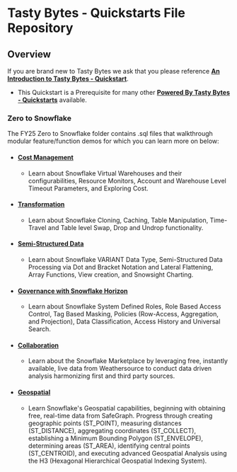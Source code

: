 # Tasty Bytes - Quickstarts File Repository

## Overview
If you are brand new to Tasty Bytes we ask that you please reference [**An Introduction to Tasty Bytes - Quickstart**](https://quickstarts.snowflake.com/guide/tasty_bytes_introduction/index.html). 
  - This Quickstart is a Prerequisite for many other [**Powered By Tasty Bytes - Quickstarts**](https://quickstarts.snowflake.com/guide/tasty_bytes_introduction/index.html) available. 


### Zero to Snowflake
The FY25 Zero to Snowflake folder contains .sql files that walkthrough modular feature/function demos for which you can learn more on below:

- #### [Cost Management](https://quickstarts.snowflake.com/guide/tasty_bytes_zero_to_snowflake_cost_management/)
    - Learn about Snowflake Virtual Warehouses and their configurabilities, Resource Monitors, Account and Warehouse Level Timeout Parameters, and Exploring Cost.
- #### [Transformation](https://quickstarts.snowflake.com/guide/tasty_bytes_zero_to_snowflake_transformation/)
    - Learn about Snowflake Cloning, Caching, Table Manipulation, Time-Travel and Table level Swap, Drop and Undrop functionality.
- #### [Semi-Structured Data](https://quickstarts.snowflake.com/guide/tasty_bytes_zero_to_snowflake_semi_structured_data/)
    - Learn about Snowflake VARIANT Data Type, Semi-Structured Data Processing via Dot and Bracket Notation and Lateral Flattening, Array Functions, View creation, and Snowsight Charting.
- #### [Governance with Snowflake Horizon](https://quickstarts.snowflake.com/guide/tasty_bytes_zero_to_snowflake_governance_with_horizon/)
    - Learn about Snowflake System Defined Roles, Role Based Access Control, Tag Based Masking, Policies (Row-Access, Aggregation, and Projection), Data Classification, Access History and Universal Search.
- #### [Collaboration](https://quickstarts.snowflake.com/guide/tasty_bytes_zero_to_snowflake_collaboration/)
    - Learn about the Snowflake Marketplace by leveraging free, instantly available, live data from Weathersource to conduct data driven analysis harmonizing first and third party sources.
- #### [Geospatial](https://quickstarts.snowflake.com/guide/tasty_bytes_zero_to_snowflake_geospatial/)
    - Learn Snowflake's Geospatial capabilities, beginning with obtaining free, real-time data from SafeGraph. Progress through creating geographic points (ST_POINT), measuring distances (ST_DISTANCE), aggregating coordinates (ST_COLLECT), establishing a Minimum Bounding Polygon (ST_ENVELOPE), determining areas (ST_AREA), identifying central points (ST_CENTROID), and executing advanced Geospatial Analysis using the H3 (Hexagonal Hierarchical Geospatial Indexing System).

